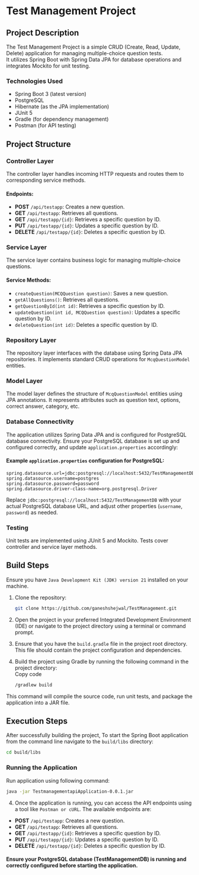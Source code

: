 # Test Management Project

## Project Description

The Test Management Project is a simple CRUD (Create, Read, Update, Delete) application for managing multiple-choice question tests. <br> It utilizes Spring Boot with Spring Data JPA for database operations and integrates Mockito for unit testing.

### Technologies Used

- Spring Boot 3 (latest version)
- PostgreSQL
- Hibernate (as the JPA implementation)
- JUnit 5
- Gradle (for dependency management)
- Postman (for API testing)

## Project Structure
### Controller Layer

The controller layer handles incoming HTTP requests and routes them to corresponding service methods.

#### Endpoints:

- **POST** `/api/testapp`: Creates a new question.
- **GET** `/api/testapp`: Retrieves all questions.
- **GET** `/api/testapp/{id}`: Retrieves a specific question by ID.
- **PUT** `/api/testapp/{id}`: Updates a specific question by ID.
- **DELETE** `/api/testapp/{id}`: Deletes a specific question by ID.

### Service Layer

The service layer contains business logic for managing multiple-choice questions.

#### Service Methods:

- `createQuestion(MCQQuestion question)`: Saves a new question.
- `getAllQuestions()`: Retrieves all questions.
- `getQuestionById(int id)`: Retrieves a specific question by ID.
- `updateQuestion(int id, MCQQuestion question)`: Updates a specific question by ID.
- `deleteQuestion(int id)`: Deletes a specific question by ID.

### Repository Layer

The repository layer interfaces with the database using Spring Data JPA repositories. It implements standard CRUD operations for `McqQuestionModel` entities.

### Model Layer

The model layer defines the structure of `McqQuestionModel` entities using JPA annotations. It represents attributes such as question text, options, correct answer, category, etc.

### Database Connectivity

The application utilizes Spring Data JPA and is configured for PostgreSQL database connectivity. Ensure your PostgreSQL database is set up and configured correctly, and update `application.properties` accordingly:

#### Example `application.properties` configuration for PostgreSQL:

```properties
spring.datasource.url=jdbc:postgresql://localhost:5432/TestManagementDB
spring.datasource.username=postgres
spring.datasource.password=password
spring.datasource.driver-class-name=org.postgresql.Driver
```

Replace `jdbc:postgresql://localhost:5432/TestManagementDB` with your actual PostgreSQL database URL, and adjust other properties (`username`, `password`) as needed.

### Testing

Unit tests are implemented using JUnit 5 and Mockito. Tests cover controller and service layer methods.

## Build Steps

Ensure you have ```Java Development Kit (JDK) version 21``` installed on your machine.

1. Clone the repository:
   ```bash
   git clone https://github.com/ganeshshejwal/TestManagement.git
   ```
   
2. Open the project in your preferred Integrated Development Environment (IDE) or navigate to the project directory using a terminal or command prompt.<br>

3. Ensure that you have the ```build.gradle``` file in the project root directory. This file should contain the project configuration and dependencies.<br>

4. Build the project using Gradle by running the following command in the project directory:
   <br>Copy code
   ```bash
   /gradlew build
   ```
This command will compile the source code, run unit tests, and package the application into a JAR file.

## Execution Steps

After successfully building the project, To start the Spring Boot application from the command line navigate to the `build/libs` directory:

```bash
cd build/libs
```
### Running the Application

Run application using following command:

```bash
java -jar TestmanagementapiApplication-0.0.1.jar
```
4. Once the application is running, you can access the API endpoints using a tool like ``` Postman or cURL ```. The available endpoints are:

- **POST** `/api/testapp`: Creates a new question.
- **GET** `/api/testapp`: Retrieves all questions.
- **GET** `/api/testapp/{id}`: Retrieves a specific question by ID.
- **PUT** `/api/testapp/{id}`: Updates a specific question by ID.
- **DELETE** `/api/testapp/{id}`: Deletes a specific question by ID.
  
#### Ensure your PostgreSQL database (TestManagementDB) is running and correctly configured before starting the application.
